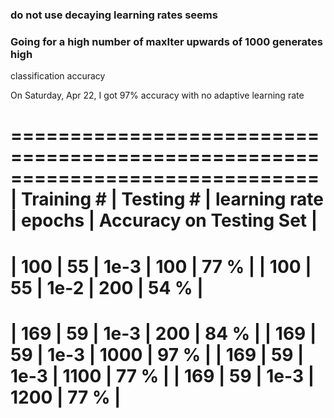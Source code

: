 ### do not use decaying learning rates seems


### Going for a high number of maxIter upwards of 1000 generates high
classification accuracy

On Saturday, Apr 22, I got 97% accuracy with no adaptive learning rate


==============================================================================
|  Training # | Testing #  | learning rate | epochs | Accuracy on Testing Set |
==============================================================================
|       100   |    55      |      1e-3     |    100 |       77 %              |
|       100   |    55      |      1e-2     |    200 |       54 %              |
==============================================================================
|       169   |    59      |      1e-3     |    200 |       84 %              |
|       169   |    59      |      1e-3     |   1000 |       97 %              |
|       169   |    59      |      1e-3     |   1100 |       77 %              |
|       169   |    59      |      1e-3     |   1200 |       77 %              |
===============================================================================
